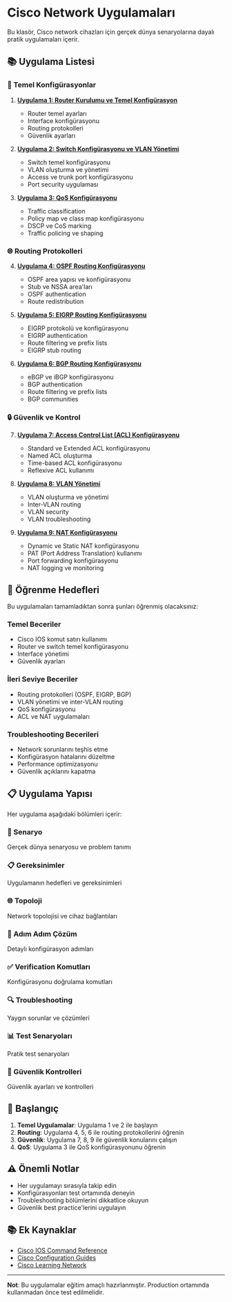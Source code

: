 # Cisco Network Uygulamaları

Bu klasör, Cisco network cihazları için gerçek dünya senaryolarına dayalı pratik uygulamaları içerir.

## 📚 Uygulama Listesi

### 🔧 Temel Konfigürasyonlar
1. **[Uygulama 1: Router Kurulumu ve Temel Konfigürasyon](uygulama-1-router-kurulumu.md)**
   - Router temel ayarları
   - Interface konfigürasyonu
   - Routing protokolleri
   - Güvenlik ayarları

2. **[Uygulama 2: Switch Konfigürasyonu ve VLAN Yönetimi](uygulama-2-switch-konfigurasyonu.md)**
   - Switch temel konfigürasyonu
   - VLAN oluşturma ve yönetimi
   - Access ve trunk port konfigürasyonu
   - Port security uygulaması

3. **[Uygulama 3: QoS Konfigürasyonu](uygulama-3-qos-konfigurasyonu.md)**
   - Traffic classification
   - Policy map ve class map konfigürasyonu
   - DSCP ve CoS marking
   - Traffic policing ve shaping

### 🌐 Routing Protokolleri
4. **[Uygulama 4: OSPF Routing Konfigürasyonu](uygulama-4-ospf-routing.md)**
   - OSPF area yapısı ve konfigürasyonu
   - Stub ve NSSA area'ları
   - OSPF authentication
   - Route redistribution

5. **[Uygulama 5: EIGRP Routing Konfigürasyonu](uygulama-5-eigrp-routing.md)**
   - EIGRP protokolü ve konfigürasyonu
   - EIGRP authentication
   - Route filtering ve prefix lists
   - EIGRP stub routing

6. **[Uygulama 6: BGP Routing Konfigürasyonu](uygulama-6-bgp-routing.md)**
   - eBGP ve iBGP konfigürasyonu
   - BGP authentication
   - Route filtering ve prefix lists
   - BGP communities

### 🔒 Güvenlik ve Kontrol
7. **[Uygulama 7: Access Control List (ACL) Konfigürasyonu](uygulama-7-acl-konfigurasyonu.md)**
   - Standard ve Extended ACL konfigürasyonu
   - Named ACL oluşturma
   - Time-based ACL konfigürasyonu
   - Reflexive ACL kullanımı

8. **[Uygulama 8: VLAN Yönetimi](uygulama-8-vlan-yonetimi.md)**
   - VLAN oluşturma ve yönetimi
   - Inter-VLAN routing
   - VLAN security
   - VLAN troubleshooting

9. **[Uygulama 9: NAT Konfigürasyonu](uygulama-9-nat-konfigurasyonu.md)**
   - Dynamic ve Static NAT konfigürasyonu
   - PAT (Port Address Translation) kullanımı
   - Port forwarding konfigürasyonu
   - NAT logging ve monitoring

## 🎯 Öğrenme Hedefleri

Bu uygulamaları tamamladıktan sonra şunları öğrenmiş olacaksınız:

### Temel Beceriler
- Cisco IOS komut satırı kullanımı
- Router ve switch temel konfigürasyonu
- Interface yönetimi
- Güvenlik ayarları

### İleri Seviye Beceriler
- Routing protokolleri (OSPF, EIGRP, BGP)
- VLAN yönetimi ve inter-VLAN routing
- QoS konfigürasyonu
- ACL ve NAT uygulamaları

### Troubleshooting Becerileri
- Network sorunlarını teşhis etme
- Konfigürasyon hatalarını düzeltme
- Performance optimizasyonu
- Güvenlik açıklarını kapatma

## 📋 Uygulama Yapısı

Her uygulama aşağıdaki bölümleri içerir:

### 🎯 Senaryo
Gerçek dünya senaryosu ve problem tanımı

### 📋 Gereksinimler
Uygulamanın hedefleri ve gereksinimleri

### 🌐 Topoloji
Network topolojisi ve cihaz bağlantıları

### 🔧 Adım Adım Çözüm
Detaylı konfigürasyon adımları

### ✅ Verification Komutları
Konfigürasyonu doğrulama komutları

### 🔍 Troubleshooting
Yaygın sorunlar ve çözümleri

### 📊 Test Senaryoları
Pratik test senaryoları

### 🔐 Güvenlik Kontrolleri
Güvenlik ayarları ve kontrolleri

## 🚀 Başlangıç

1. **Temel Uygulamalar**: Uygulama 1 ve 2 ile başlayın
2. **Routing**: Uygulama 4, 5, 6 ile routing protokollerini öğrenin
3. **Güvenlik**: Uygulama 7, 8, 9 ile güvenlik konularını çalışın
4. **QoS**: Uygulama 3 ile QoS konfigürasyonunu öğrenin

## ⚠️ Önemli Notlar

- Her uygulamayı sırasıyla takip edin
- Konfigürasyonları test ortamında deneyin
- Troubleshooting bölümlerini dikkatlice okuyun
- Güvenlik best practice'lerini uygulayın

## 📚 Ek Kaynaklar

- [Cisco IOS Command Reference](https://www.cisco.com/c/en/us/support/docs/ios-nx-os-software/ios-software-releases-121-mainline/12778-16.html)
- [Cisco Configuration Guides](https://www.cisco.com/c/en/us/support/docs/)
- [Cisco Learning Network](https://learningnetwork.cisco.com/)

---

**Not**: Bu uygulamalar eğitim amaçlı hazırlanmıştır. Production ortamında kullanmadan önce test edilmelidir. 